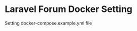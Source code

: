 Laravel Forum Docker Setting
==================================

 Setting docker-compose.example.yml file

